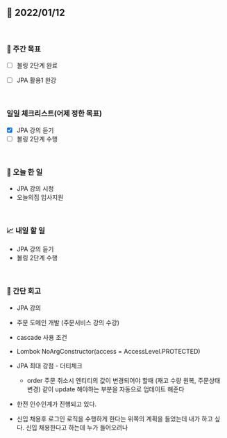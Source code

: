 ## 📅 2022/01/12

<br/>

### 🏹 주간 목표

- [ ] 볼링 2단계 완료
- [ ] JPA 활용1 완강


<br/>

### 일일 체크리스트(어제 정한 목표)

- [x] JPA 강의 듣기
- [ ] 볼링 2단계 수행

<br/>

### 💯 오늘 한 일

- JPA 강의 시청
- 오늘의집 입사지원

<br/>

### 📈 내일 할 일

- JPA 강의 듣기
- 볼링 2단계 수행

<br/>

### 🧐 간단 회고

- JPA 강의
 - 주문 도메인 개발 (주문서비스 강의 수강)
 - cascade 사용 조건
 - Lombok NoArgConstructor(access = AccessLevel.PROTECTED)
 - JPA 최대 강점 - 더티체크
   - order 주문 취소시 엔티티의 값이 변경되어야 할때 (재고 수량 원복, 주문상태 변경) 같이 update 해야하는 부분을 자동으로 업데이트 해준다 

- 한전 인수인계가 진행되고 있다.
 - 신입 채용후 로그인 로직을 수행하게 한다는 위쪽의 계획을 들었는데 내가 하고 싶다. 신입 채용한다고 하는데 누가 들어오려나